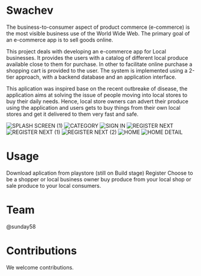 # Swachev

The business-to-consumer aspect of product commerce (e-commerce) is the most
visible business use of the World Wide Web. The primary goal of an e-commerce app is
to sell goods online.

This project deals with developing an e-commerce app for Local businesses.
It provides the users with a catalog of different local produce available close
to them for purchase. In other to facilitate online purchase a shopping cart
is provided to the user. The system is implemented using a 2-tier approach,
with a backend database and an application interface.

This aplication was inspired base on the recent outbreake of disease, the application
aims at solving the issue of people moving into local stores to buy their daily needs.
Hence, local store owners can advert their produce using the application and users gets
to buy things from their own local stores and get it delivered to them very fast and safe.

![SPLASH SCREEN (1)](https://user-images.githubusercontent.com/46400048/84565137-155aec00-ad5f-11ea-9046-55518dcedb26.png)
![CATEGORY](https://user-images.githubusercontent.com/46400048/84565141-1855dc80-ad5f-11ea-8083-867eb4b1798b.png)
![SIGN IN](https://user-images.githubusercontent.com/46400048/84565143-1b50cd00-ad5f-11ea-958e-c1830f10802d.png)
![REGISTER NEXT](https://user-images.githubusercontent.com/46400048/84565145-1db32700-ad5f-11ea-9a60-260182fc238d.png)
![REGISTER NEXT (1)](https://user-images.githubusercontent.com/46400048/84565148-20158100-ad5f-11ea-9c12-4252a3cf3cc5.png)
![REGISTER NEXT (2)](https://user-images.githubusercontent.com/46400048/84565150-2146ae00-ad5f-11ea-8ff8-a80ae86d719a.png)
![HOME](https://user-images.githubusercontent.com/46400048/84565152-23a90800-ad5f-11ea-8c81-44ad69bd9162.png)
![HOME DETAIL](https://user-images.githubusercontent.com/46400048/84565155-260b6200-ad5f-11ea-815d-44a58580df14.png)


# Usage
Download aplication from playstore (still on Build stage)
Register
Choose to be a shopper or local business owner
buy produce from your local shop or sale produce to your local consumers.

# Team
@sunday58

# Contributions
We welcome contributions.
